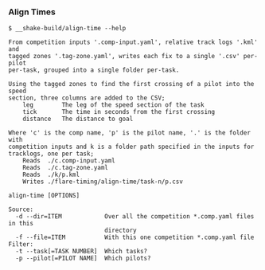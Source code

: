 ### Align Times

    $ __shake-build/align-time --help

    From competition inputs '.comp-input.yaml', relative track logs '.kml' and
    tagged zones '.tag-zone.yaml', writes each fix to a single '.csv' per-pilot
    per-task, grouped into a single folder per-task.

    Using the tagged zones to find the first crossing of a pilot into the speed
    section, three columns are added to the CSV;
        leg        The leg of the speed section of the task
        tick       The time in seconds from the first crossing
        distance   The distance to goal

    Where 'c' is the comp name, 'p' is the pilot name, '.' is the folder with
    competition inputs and k is a folder path specified in the inputs for
    tracklogs, one per task;
        Reads  ./c.comp-input.yaml
        Reads  ./c.tag-zone.yaml
        Reads  ./k/p.kml
        Writes ./flare-timing/align-time/task-n/p.csv

    align-time [OPTIONS]

    Source:
      -d --dir=ITEM            Over all the competition *.comp.yaml files in this
                               directory
      -f --file=ITEM           With this one competition *.comp.yaml file
    Filter:
      -t --task[=TASK NUMBER]  Which tasks?
      -p --pilot[=PILOT NAME]  Which pilots?

